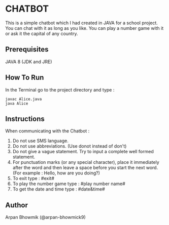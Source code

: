 # CHATBOT

This is a simple chatbot which I had created in JAVA for a school project. You can chat with it as long as you like. You can play a number game with it or ask it the capital of any country.

## Prerequisites

JAVA 8 (JDK and JRE)

## How To Run

In the Terminal go to the project directory and type :

```
javac Alice.java
java Alice
```

## Instructions

When communicating with the Chatbot :

1. Do not use SMS language.
2. Do not use abbreviations. (Use donot instead of don't)
3. Do not give a vague statement. Try to input a complete well formed statement.
4. For punctuation marks (or any special character), place it immediately after the word and then leave a space before you start the next word. (For example : Hello, how are you doing?)
5. To exit type : #exit#
6. To play the number game type : #play number name#
7. To get the date and time type : #date&time#

## Author

Arpan Bhowmik (@arpan-bhowmick9)
